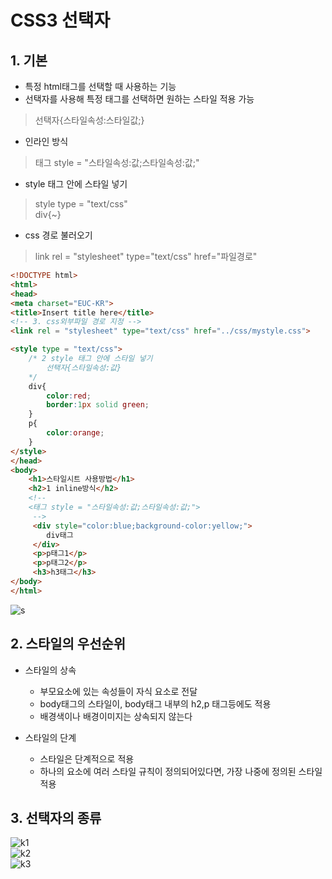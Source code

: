# CSS3 선택자
## 1. 기본
- 특정 html태그를 선택할 때 사용하는 기능
- 선택자를 사용해 특정 태그를 선택하면 원하는 스타일 적용 가능   
> 선택자{스타일속성:스타일값;}   

- 인라인 방식   
> 태그 style = "스타일속성:값;스타일속성:값;"   

- style 태그 안에 스타일 넣기   
> style type = "text/css"   
> div{~}   

- css 경로 불러오기   
> link rel = "stylesheet" type="text/css" href="파일경로"   

```html
<!DOCTYPE html>
<html>
<head>
<meta charset="EUC-KR">
<title>Insert title here</title>
<!-- 3. css외부파일 경로 지정 -->
<link rel = "stylesheet" type="text/css" href="../css/mystyle.css">

<style type = "text/css">
	/* 2 style 태그 안에 스타일 넣기
		선택자{스타일속성:값} 
	*/
	div{
		color:red;
		border:1px solid green;
	}
	p{
		color:orange;
	}
</style>
</head>
<body>
	<h1>스타일시트 사용방법</h1>
	<h2>1 inline방식</h2>
	<!-- 
	<태그 style = "스타일속성:값;스타일속성:값;">
	 -->
	 <div style="color:blue;background-color:yellow;">
	 	div태그
	 </div>
	 <p>p태그1</p>
	 <p>p태그2</p>
	 <h3>h3태그</h3>
</body>
</html>
```
![s](https://user-images.githubusercontent.com/99188096/163904979-19aa1676-03b4-4f44-9c40-64b57c53e4e0.JPG)   

## 2. 스타일의 우선순위
- 스타일의 상속
  - 부모요소에 있는 속성들이 자식 요소로 전달
  - body태그의 스타일이, body태그 내부의 h2,p 태그등에도 적용
  - 배경색이나 배경이미지는 상속되지 않는다   

- 스타일의 단계
  - 스타일은 단계적으로 적용
  - 하나의 요소에 여러 스타일 규칙이 정의되어있다면, 가장 나중에 정의된 스타일 적용   

## 3. 선택자의 종류
![k1](https://user-images.githubusercontent.com/99188096/163907042-3de9b4d1-2c0e-4c27-a1f9-334df18e87ac.JPG)   
![k2](https://user-images.githubusercontent.com/99188096/163907064-b8346710-ee75-43c6-befd-51d5afeacfae.JPG)   
![k3](https://user-images.githubusercontent.com/99188096/163907079-f246fde3-ceb4-4348-bb0c-b70a9ebd4113.JPG)   





